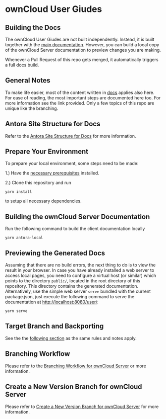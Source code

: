 # ownCloud User Giudes

## Building the Docs

The ownCloud User Giudes are not built independently. Instead, it is built together with the [main documentation](https://github.com/owncloud/docs/). However, you can build a local copy of the ownCloud Server documentation to preview changes you are making.

Whenever a Pull Request of this repo gets merged, it automatically triggers a full docs build.

## General Notes

To make life easier, most of the content written in [docs](https://github.com/owncloud/docs#readme) applies also here. For ease of reading, the most important steps are documented here too. For more information see the link provided. Only a few topics of this repo are unique like the branching.

## Antora Site Structure for Docs

Refer to the [Antora Site Structure for Docs](https://github.com/owncloud/docs/blob/master/docs/antora-site-structure.md) for more information. 

## Prepare Your Environment

To prepare your local environment, some steps need to be made:

1.) Have the [necessary prerequisites](https://github.com/owncloud/docs/blob/master/docs/build-the-docs.md#install-the-prerequisites) installed.

2.) Clone this repository and run
```
yarn install
```
to setup all necessary dependencies.

## Building the ownCloud Server Documentation

Run the following command to build the client documentation locally

```
yarn antora-local
```

## Previewing the Generated Docs

Assuming that there are no build errors, the next thing to do is to view the result in your browser. In case you have already installed a web server to access local pages, you need to configure a virtual host (or similar) which points to the directory `public/`, located in the root directory of this repository. This directory contains the generated documentation. Alternatively, use the simple web server `serve` bundled with the current package.json, just execute the following command to serve the documentation at [http://localhost:8080/user/](http://localhost:8080/user/):

```
yarn serve
```

## Target Branch and Backporting

See the the [following section](https://github.com/owncloud/docs#target-branch-and-backporting) as the same rules and notes apply.

## Branching Workflow

Please refer to the [Branching Workflow for ownCloud Server](https://github.com/owncloud/docs-userguide/blob/master/docs/the-branching-workflow.md) or more information.

## Create a New Version Branch for ownCloud Server

Please refer to [Create a New Version Branch for ownCloud Server](https://github.com/owncloud/docs-userguide/blob/master/docs/new-version-branch.md) for more information.
